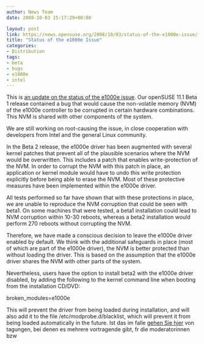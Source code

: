 ```yaml
---
author: News Team
date: 2008-10-03 15:17:29+00:00

layout: post
link: https://news.opensuse.org/2008/10/03/status-of-the-e1000e-issue/
title: "Status of the e1000e Issue"
categories:
- Distribution
tags:
- beta
- bugs
- e1000e
- intel
---
```

This is [an update on the status of the e1000e issue](https://news.opensuse.org/2008/09/22/serious-e1000e-driver-issue-in-sle-11-beta-1-and-opensuse-111-beta-1/). Our openSUSE 11.1 Beta 1 release contained a bug that would cause the non-volatile memory (NVM) of the e1000e controller to be corrupted in certain hardware combinations. This NVM is shared with other components of the system.

We are still working on root-causing the issue, in close cooperation with developers from Intel and the general Linux community.

In the Beta 2 release, the e1000e driver has been augmented with several kernel patches that prevent all of the plausible scenarios where the NVM would be overwritten. This includes a patch that enables write-protection of the NVM. In order to corrupt the NVM with this patch in place, an application or kernel module would have to undo this write protection explicitly before being able to erase the NVM. Most of these protective measures have been implemented within the e1000e driver.

All tests performed so far have shown that with these protections in place, we are unable to reproduce the NVM corruption that could be seen with beta1. On some machines that were tested, a beta1 installation could lead to NVM corruption within 10-30 reboots, whereas a beta2 installation would perform 270 reboots without corrupting the NVM.

Therefore, we have made a conscious decision to leave the e1000e driver enabled by default. We think with the additional safeguards in place (most of which are part of the e1000e driver), the NVM is better protected than without loading the driver. This is based on the assumption that the e1000e driver shares the NVM with other parts of the system.

Nevertheless, users have the option to install beta2 with the e1000e driver disabled, by adding the following to the kernel command line when booting from the installation CD/DVD:

broken_modules=e1000e

This will prevent the driver from being loaded during installation, and will also add it to the file /etc/modprobe.d/blacklist, which will prevent it from being loaded automatically in the future. Ist das im falle [gehen Sie hier](https://bachelorschreibenlassen.com/) von tagungen, bei denen es mehrere vortragende gibt, fr die moderatorinnen bzw		

